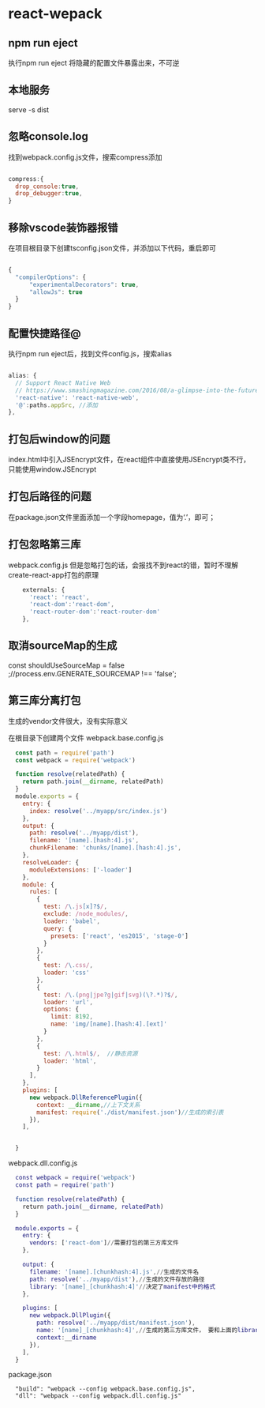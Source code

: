 
# react-wepack

## npm run eject

执行npm run eject 将隐藏的配置文件暴露出来，不可逆

## 本地服务

serve -s dist

## 忽略console.log

找到webpack.config.js文件，搜索compress添加

```js

compress:{
  drop_console:true,
  drop_debugger:true,
}

```

## 移除vscode装饰器报错

在项目根目录下创建tsconfig.json文件，并添加以下代码，重启即可

```js

{
  "compilerOptions": {
      "experimentalDecorators": true,
      "allowJs": true
  }
}

```

## 配置快捷路径@

执行npm run eject后，找到文件config.js，搜索alias

```js

alias: {
  // Support React Native Web
  // https://www.smashingmagazine.com/2016/08/a-glimpse-into-the-future-with-react-native-for-web/
  'react-native': 'react-native-web',
  '@':paths.appSrc, //添加
},

```

## 打包后window的问题

index.html中引入JSEncrypt文件，在react组件中直接使用JSEncrypt类不行，只能使用window.JSEncrypt

## 打包后路径的问题

在package.json文件里面添加一个字段homepage，值为‘.’，即可；

## 打包忽略第三库

  webpack.config.js
  但是忽略打包的话，会报找不到react的错，暂时不理解create-react-app打包的原理

```js
    externals: {
      'react': 'react',
      'react-dom':'react-dom',
      'react-router-dom':'react-router-dom'
    },
```

## 取消sourceMap的生成

const shouldUseSourceMap = false ;//process.env.GENERATE_SOURCEMAP !== 'false';

## 第三库分离打包

  生成的vendor文件很大，没有实际意义

  在根目录下创建两个文件
  webpack.base.config.js

  ``` js
    const path = require('path')
    const webpack = require('webpack')

    function resolve(relatedPath) {
      return path.join(__dirname, relatedPath)
    }
    module.exports = {
      entry: {
        index: resolve('../myapp/src/index.js')
      },
      output: {
        path: resolve('../myapp/dist'),
        filename: '[name].[hash:4].js',
        chunkFilename: 'chunks/[name].[hash:4].js',
      },
      resolveLoader: {
        moduleExtensions: ['-loader']
      },
      module: {
        rules: [
          {
            test: /\.js[x]?$/,
            exclude: /node_modules/,
            loader: 'babel',
            query: {
              presets: ['react', 'es2015', 'stage-0']
            }
          },
          {
            test: /\.css/,
            loader: 'css'
          },
          {
            test: /\.(png|jpe?g|gif|svg)(\?.*)?$/,
            loader: 'url',
            options: {
              limit: 8192,
              name: 'img/[name].[hash:4].[ext]'
            }
          },
          {
            test: /\.html$/,  //静态资源
            loader: 'html',
          }
        ],
      },
      plugins: [
        new webpack.DllReferencePlugin({
          context: __dirname,//上下文关系
          manifest: require('./dist/manifest.json')//生成的索引表
        }),
      ],


    }
  
  ```

  webpack.dll.config.js

  ``` g
    const webpack = require('webpack')
    const path = require('path')

    function resolve(relatedPath) {
      return path.join(__dirname, relatedPath)
    }

    module.exports = {
      entry: {
        vendors: ['react-dom']//需要打包的第三方库文件
      },

      output: {
        filename: '[name].[chunkhash:4].js',//生成的文件名
        path: resolve('../myapp/dist'),//生成的文件存放的路径
        library: '[name]_[chunkhash:4]'//决定了manifest中的格式
      },

      plugins: [
        new webpack.DllPlugin({
          path: resolve('../myapp/dist/manifest.json'),
          name: '[name]_[chunkhash:4]',//生成的第三方库文件， 要和上面的library一致
          context:__dirname
        }),
      ],
    }
  
  ```

  package.json
  
  ```
    "build": "webpack --config webpack.base.config.js",
    "dll": "webpack --config webpack.dll.config.js"
  ```
  